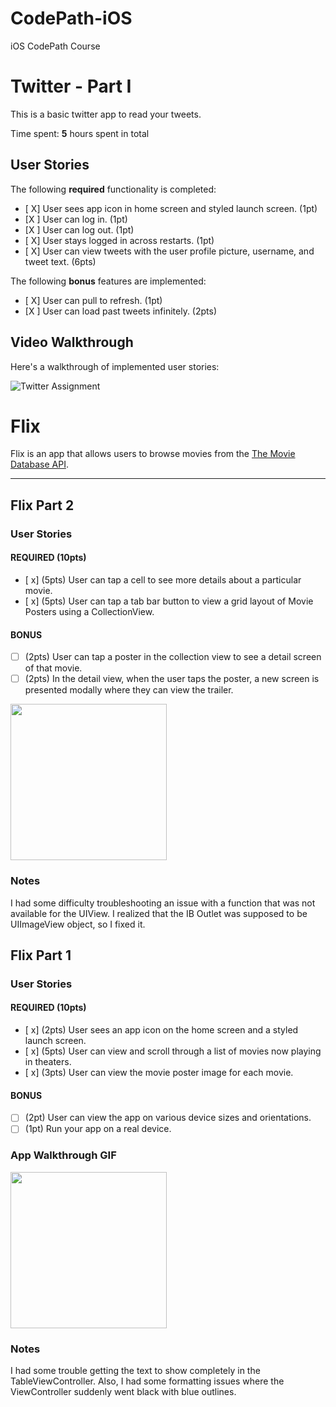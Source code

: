 # CodePath-iOS
iOS CodePath Course


# Twitter - Part I

This is a basic twitter app to read your tweets.

Time spent: **5** hours spent in total

## User Stories

The following **required** functionality is completed:

- [ X] User sees app icon in home screen and styled launch screen. (1pt)
- [X ] User can log in. (1pt)
- [X ] User can log out. (1pt)
- [ X] User stays logged in across restarts. (1pt)
- [ X] User can view tweets with the user profile picture, username, and tweet text. (6pts)

The following **bonus** features are implemented:

- [ X] User can pull to refresh. (1pt)
- [X ] User can load past tweets infinitely. (2pts)

## Video Walkthrough

Here's a walkthrough of implemented user stories:

<img src='http://g.recordit.co/9Wmd3scaj1.gif' title='Twitter Assignment Walkthrough' width='' alt='Twitter Assignment' />

# Flix

Flix is an app that allows users to browse movies from the [The Movie Database API](http://docs.themoviedb.apiary.io/#).

---

## Flix Part 2

### User Stories

#### REQUIRED (10pts)
- [ x] (5pts) User can tap a cell to see more details about a particular movie.
- [ x] (5pts) User can tap a tab bar button to view a grid layout of Movie Posters using a CollectionView.

#### BONUS
- [ ] (2pts) User can tap a poster in the collection view to see a detail screen of that movie.
- [ ] (2pts) In the detail view, when the user taps the poster, a new screen is presented modally where they can view the trailer.

<img src="http://g.recordit.co/hW9UuXlsdP.gif" width=250><br>

### Notes
I had some difficulty troubleshooting an issue with a function that was not available for the UIView.  I realized that the IB Outlet was supposed to be UIImageView object, so I fixed it.

## Flix Part 1

### User Stories

#### REQUIRED (10pts)
- [ x] (2pts) User sees an app icon on the home screen and a styled launch screen.
- [ x] (5pts) User can view and scroll through a list of movies now playing in theaters.
- [ x] (3pts) User can view the movie poster image for each movie.

#### BONUS
- [ ] (2pt) User can view the app on various device sizes and orientations.
- [ ] (1pt) Run your app on a real device.

### App Walkthrough GIF

<img src="http://g.recordit.co/47mZEj7K6a.gif" width=250><br>

### Notes
I had some trouble getting the text to show completely in the TableViewController.  Also, I had some formatting issues where the ViewController suddenly went black with blue outlines.
